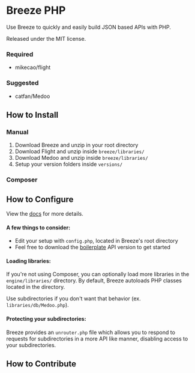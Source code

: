 # Breeze PHP

Use Breeze to quickly and easily build JSON based APIs with PHP.

Released under the MIT license.

### Required

- mikecao/flight

### Suggested

- catfan/Medoo

## How to Install

### Manual

1. Download Breeze and unzip in your root directory
2. Download Flight and unzip inside `breeze/libraries/`
3. Download Medoo and unzip inside `breeze/libraries/`
4. Setup your version folders inside `versions/`

### Composer

## How to Configure

View the [docs](https://breezephp.com/docs) for more details.

#### A few things to consider:

- Edit your setup with `config.php`, located in Breeze's root directory
- Feel free to download the [boilerplate](https://github.com/geogkary/breeze/archive/boilerplate.zip) API version to get started

#### Loading libraries:

If you're not using Composer, you can optionally load more libraries in the `engine/libraries/` directory. By default, Breeze autoloads PHP classes located in the directory.

Use subdirectories if you don't want that behavior (ex. `libraries/db/Medoo.php`).

#### Protecting your subdirectories:

Breeze provides an `unrouter.php` file which allows you to respond to requests for subdirectories in a more API like manner, disabling access to your subdirectories.

## How to Contribute
